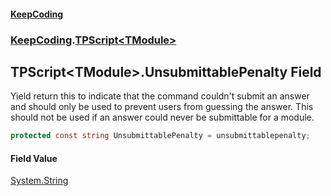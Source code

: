 #### [KeepCoding](index.md 'index')
### [KeepCoding](KeepCoding.md 'KeepCoding').[TPScript&lt;TModule&gt;](TPScript_TModule_.md 'KeepCoding.TPScript&lt;TModule&gt;')
## TPScript&lt;TModule&gt;.UnsubmittablePenalty Field
Yield return this to indicate that the command couldn't submit an answer and should only be used to prevent users from guessing the answer. This should not be used if an answer could never be submittable for a module.  
```csharp
protected const string UnsubmittablePenalty = unsubmittablepenalty;
```
#### Field Value
[System.String](https://docs.microsoft.com/en-us/dotnet/api/System.String 'System.String')
